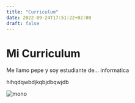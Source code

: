 ```yaml
---
title: "Curriculum"
date: 2022-09-24T17:51:22+02:00
draft: false
---
```


# Mi Curriculum

Me llamo pepe y soy estudiante de... informatica

hihqdqwbdjkqbjdbqwjdb

![mono](https://img.blogs.es/anexom/wp-content/uploads/2021/03/fotos-de-monos.jpg)